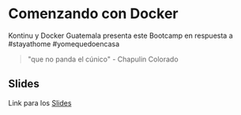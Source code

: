 # Comenzando con Docker

Kontinu y Docker Guatemala presenta este Bootcamp en respuesta a #stayathome #yomequedoencasa

> "que no panda el cúnico" - Chapulin Colorado

## Slides

Link para los [Slides](https://slides.com/marcoscano/deck-76e37f)